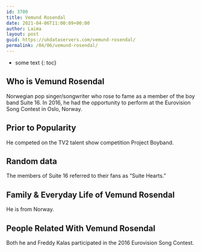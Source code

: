 ```yaml
---
id: 3700
title: Vemund Rosendal
date: 2021-04-06T11:00:09+00:00
author: Laima
layout: post
guid: https://ukdataservers.com/vemund-rosendal/
permalink: /04/06/vemund-rosendal/
---
```


* some text
{: toc}


## Who is Vemund Rosendal
                  
                  
                  
Norwegian pop singer/songwriter who rose to fame as a member of the boy band Suite 16. In 2016, he had the opportunity to perform at the Eurovision Song Contest in Oslo, Norway.
                  
              
            
              
            
                
                
                
## Prior to Popularity
                  
                  
                  
He competed on the TV2 talent show competition Project Boyband.
                  
              
            
              
            
                
                
                
## Random data
                  
                  
                  
The members of Suite 16 referred to their fans as &#8220;Suite Hearts.&#8221;
                  
              
            
              
            
                
                
                
## Family & Everyday Life of Vemund Rosendal
                  
                  
                  
He is from Norway.
                  
              
            
              
            
                
                
                
## People Related With Vemund Rosendal
                  
                  
                  
Both he and Freddy Kalas participated in the 2016 Eurovision Song Contest. 
                  
              
            
              
            
                
              
            
              
              
            
            
              
            
          
          
          